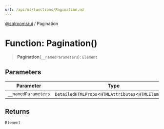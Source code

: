 ```yaml
---
url: /api/ui/functions/Pagination.md
---
```

[@sqlrooms/ui](../index.md) / Pagination

# Function: Pagination()

> **Pagination**(`__namedParameters`): `Element`

## Parameters

| Parameter | Type |
| ------ | ------ |
| `__namedParameters` | `DetailedHTMLProps`<`HTMLAttributes`<`HTMLElement`>> |

## Returns

`Element`
